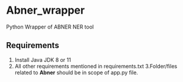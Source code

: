 # Abner_wrapper
Python Wrapper of ABNER NER tool

## Requirements
1. Install Java JDK 8 or 11
2. All other requirements mentioned in requirements.txt
3.Folder/files related to **Abner** should be in scope of app.py file.
